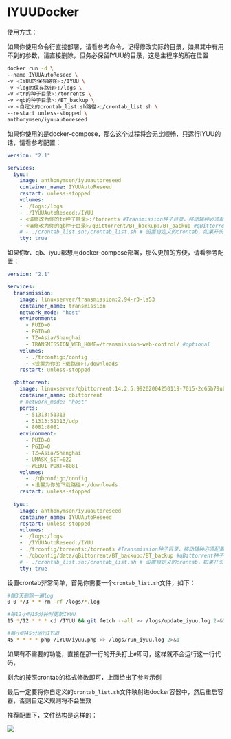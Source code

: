 # IYUUDocker

使用方式：

如果你使用命令行直接部署，请看参考命令，记得修改实际的目录，如果其中有用不到的参数，请直接删除，但务必保留IYUU的目录，这是主程序的所在位置

```sh
docker run -d \
--name IYUUAutoReseed \
-v <IYUU的保存路径>:/IYUU \
-v <log的保存路径>:/logs \
-v <tr的种子目录>:/torrents \
-v <qb的种子目录>:/BT_backup \
-v <自定义的crontab_list.sh路径>:/crontab_list.sh \
--restart unless-stopped \
anthonymsen/iyuuautoreseed
```

如果你使用的是docker-compose，那么这个过程将会无比顺畅，只运行IYUU的话，请看参考配置：

```yml
version: "2.1"

services:
  iyuu:
    image: anthonymsen/iyuuautoreseed
    container_name: IYUUAutoReseed
    restart: unless-stopped
    volumes:
    - ./logs:/logs
    - ./IYUUAutoReseed:/IYUU
    - <请修改为你的tr种子目录>:/torrents #Transmission种子目录，移动辅种必须配置，不使用可以用#注释
    - <请修改为你的qb种子目录>/qBittorrent/BT_backup:/BT_backup #qBittorrent种子目录，移动辅种必须配置，不使用可以用#注释
    # - ./crontab_list.sh:/crontab_list.sh # 设置自定义的crontab，如果开头有#则使用默认的定时任务
    tty: true

```

如果你tr、qb、iyuu都想用docker-compose部署，那么更加的方便，请看参考配置：

```yml
version: "2.1"

services:
  transmission:
    image: linuxserver/transmission:2.94-r3-ls53
    container_name: transmission
    network_mode: "host"
    environment:
      - PUID=0
      - PGID=0
      - TZ=Asia/Shanghai
      - TRANSMISSION_WEB_HOME=/transmission-web-control/ #optional
    volumes:
      - ./trconfig:/config
      - <设置为你的下载路径>:/downloads
    restart: unless-stopped

  qbittorrent:
    image: linuxserver/qbittorrent:14.2.5.99202004250119-7015-2c65b79ubuntu18.04.1-ls93
    container_name: qbittorrent
    # network_mode: "host"
    ports:
      - 51313:51313
      - 51313:51313/udp
      - 8081:8081
    environment:
      - PUID=0
      - PGID=0
      - TZ=Asia/Shanghai
      - UMASK_SET=022
      - WEBUI_PORT=8081
    volumes:
      - ./qbconfig:/config
      - <设置为你的下载路径>:/downloads
    restart: unless-stopped
  
  iyuu:
    image: anthonymsen/iyuuautoreseed
    container_name: IYUUAutoReseed
    restart: unless-stopped
    volumes:
    - ./logs:/logs
    - ./IYUUAutoReseed:/IYUU
    - ./trconfig/torrents:/torrents #Transmission种子目录，移动辅种必须配置
    - ./qbconfig/data/qBittorrent/BT_backup:/BT_backup #qBittorrent种子目录，移动辅种必须配置
    # - ./crontab_list.sh:/crontab_list.sh # 设置自定义的crontab，如果开头有#则使用默认的定时任务
    tty: true

```

设置crontab非常简单，首先你需要一个`crontab_list.sh`文件，如下：

```sh
#每3天删除一遍log
0 0 */3 * * rm -rf /logs/*.log

#每12小时15分钟时更新IYUU
15 */12 * * * cd /IYUU && git fetch --all >> /logs/update_iyuu.log 2>&1 && git reset --hard origin/master >> /logs/update_iyuu.log 2>&1

#每小时45分运行IYUU
45 * * * * php /IYUU/iyuu.php >> /logs/run_iyuu.log 2>&1
```

如果有不需要的功能，直接在那一行的开头打上`#`即可，这样就不会运行这一行代码，

剩余的按照crontab的格式修改即可，上面给出了参考示例

最后一定要将你自定义的`crontab_list.sh`文件映射进docker容器中，然后重启容器，否则自定义规则将不会生效

推荐配置下，文件结构是这样的：

![](https://i.loli.net/2021/01/15/bknsPFoa3dZJNrH.png)

